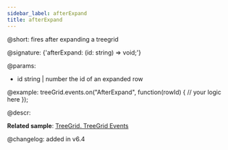 ```yaml
---
sidebar_label: afterExpand
title: afterExpand
---          
```


@short: fires after expanding a treegrid

@signature: {'afterExpand: (id: string) => void;'}
	
@params:
- id			string | number		the id of an expanded row

@example:
treeGrid.events.on("AfterExpand", function(rowId) {
    // your logic here
});


@descr:

**Related sample**: [TreeGrid. TreeGrid Events](https://snippet.dhtmlx.com/sgwnxshe)

@changelog: added in v6.4
